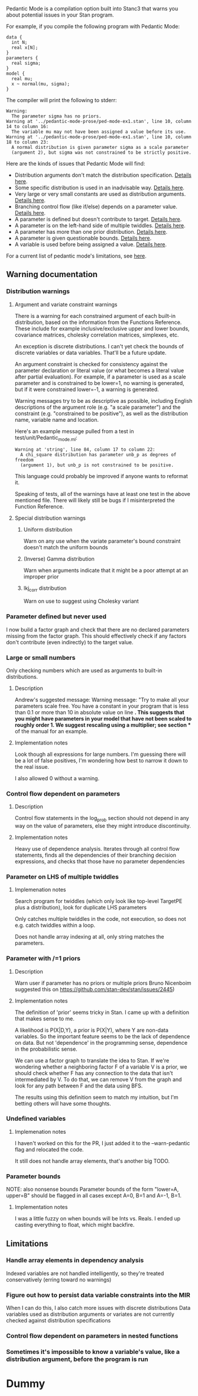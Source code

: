 Pedantic Mode is a compilation option built into Stanc3 that warns you about potential issues in your Stan program.

For example, if you compile the following program with Pedantic Mode:

    data {
      int N;
      real x[N];
    }
    parameters {
      real sigma;
    }
    model {
      real mu;
      x ~ normal(mu, sigma);
    }

The compiler will print the following to stderr:

    Warning:
      The parameter sigma has no priors.
    Warning at '../pedantic-mode-prose/ped-mode-ex1.stan', line 10, column 14 to column 16:
      The variable mu may not have been assigned a value before its use.
    Warning at '../pedantic-mode-prose/ped-mode-ex1.stan', line 10, column 18 to column 23:
      A normal distribution is given parameter sigma as a scale parameter
      (argument 2), but sigma was not constrained to be strictly positive.

Here are the kinds of issues that Pedantic Mode will find:

-   Distribution arguments don't match the distribution specification. [Details here](#orgc285e76).
-   Some specific distribution is used in an inadvisable way. [Details here](#orgf3d481f).
-   Very large or very small constants are used as distribution arguments. [Details here](#org9fcbf35).
-   Branching control flow (like if/else) depends on a parameter value. [Details here](#org46788c6).
-   A parameter is defined but doesn't contribute to target. [Details here](#org2d4cffd).
-   A parameter is on the left-hand side of multiple twiddles. [Details here](#org0dba442).
-   A parameter has more than one prior distribution. [Details here](#org40844ed).
-   A parameter is given questionable bounds. [Details here](#org29cf51b).
-   A variable is used before being assigned a value. [Details here](#orgf336341).

For a current list of pedantic mode's limitations, see [here](#orgcd45eef).


## Warning documentation


### Distribution warnings

1.  Argument and variate constraint warnings

    <a id="orgc285e76"></a>
     There is a warning for each constrained argument of each built-in distribution, based on the information from the Functions Reference. These include for example inclusive/exclusive upper and lower bounds, covariance matrices, cholesky correlation matrices, simplexes, etc.
    
    An exception is discrete distributions. I can't yet check the bounds of discrete variables or data variables. That'll be a future update.
    
    An argument constraint is checked for consistency against the parameter declaration or literal value (or what becomes a literal value after partial evaluation). For example, if a parameter is used as a scale parameter and is constrained to be lower=1, no warning is generated, but if it were constrained lower=-1, a warning is generated.
    
    Warning messages try to be as descriptive as possible, including English descriptions of the argument role (e.g. "a scale parameter") and the constraint (e.g. "constrained to be positive"), as well as the distribution name, variable name and location.
    
    Here's an example message pulled from a test in test/unit/Pedantic<sub>mode.ml</sub>:
    
        Warning at 'string', line 84, column 17 to column 22:
          A chi_square distribution has parameter unb_p as degrees of freedom
          (argument 1), but unb_p is not constrained to be positive.
    
    This language could probably be improved if anyone wants to reformat it.
    
    Speaking of tests, all of the warnings have at least one test in the above mentioned file. There will likely still be bugs if I misinterpreted the Function Reference.

2.  Special distribution warnings

    <a id="orgf3d481f"></a>
    
    1.  Uniform distribution
    
        Warn on any use when the variate parameter's bound constraint doesn't match the uniform bounds
    
    2.  (Inverse) Gamma distribution
    
        Warn when arguments indicate that it might be a poor attempt at an improper prior
    
    3.  lkj<sub>corr</sub> distribution
    
        Warn on use to suggest using Cholesky variant


### Parameter defined but never used

<a id="org2d4cffd"></a>
I now build a factor graph and check that there are no declared parameters missing from the factor graph. This should effectively check if any factors don't contribute (even indirectly) to the target value.


### Large or small numbers

<a id="org9fcbf35"></a>
Only checking numbers which are used as arguments to built-in distributions.

1.  Description

    Andrew's suggested message:
     Warning message: "Try to make all your parameters scale free. You have a constant in your program that is less than 0.1 or more than 10 in absolute value on line ****. This suggests that you might have parameters in your model that have not been scaled to roughly order 1. We suggest rescaling using a multiplier; see section \***** of the manual for an example.

2.  Implementation notes

    Look though all expressions for large numbers. I'm guessing there will be a lot of false positives, I'm wondering how best to narrow it down to the real issue.
    
    I also allowed 0 without a warning.


### Control flow dependent on parameters

<a id="org46788c6"></a>

1.  Description

    Control flow statements in the log<sub>prob</sub> section should not depend in any way on the value of parameters, else they might introduce discontinuity.

2.  Implementation notes

    Heavy use of dependence analysis. Iterates through all control flow statements, finds all the dependencies of their branching decision expressions, and checks that those have no parameter dependencies


### Parameter on LHS of multiple twiddles

<a id="org0dba442"></a>

1.  Implemenation notes

    Search program for twiddles (which only look like top-level TargetPE plus a distribution), look for duplicate LHS parameters
    
    Only catches multiple twiddles in the code, not execution, so does not e.g. catch twiddles within a loop.
    
    Does not handle array indexing at all, only string matches the parameters.


### Parameter with /=1 priors

<a id="org40844ed"></a>

1.  Description

    Warn user if parameter has no priors or multiple priors Bruno Nicenboim suggested this on <https://github.com/stan-dev/stan/issues/2445>)

2.  Implementation notes

    The definition of 'prior' seems tricky in Stan. I came up with a definition that makes sense to me.
    
    A likelihood is P(X|D,Y), a prior is P(X|Y), where Y are non-data variables. So the important feature seems to be the lack of dependence on data. But not 'dependence' in the programming sense, dependence in the probabilistic sense.
    
    We can use a factor graph to translate the idea to Stan. If we're wondering whether a neighboring factor F of a variable V is a prior, we should check whether F has any connection to the data that isn't intermediated by V. To do that, we can remove V from the graph and look for any path between F and the data using BFS.
    
    The results using this definition seem to match my intuition, but I'm betting others will have some thoughts.


### Undefined variables

<a id="orgf336341"></a>

1.  Implemenation notes

    I haven't worked on this for the PR, I just added it to the &#x2013;warn-pedantic flag and relocated the code.
    
    It still does not handle array elements, that's another big TODO.


### Parameter bounds

 <a id="org29cf51b"></a>
 NOTE: also nonsense bounds
Parameter bounds of the form "lower=A, upper=B" should be flagged in all cases except A=0, B=1 and A=-1, B=1.

1.  Implementation notes

    I was a little fuzzy on when bounds will be Ints vs. Reals. I ended up casting everything to float, which might backfire.


## Limitations

<a id="orgcd45eef"></a>


### Handle array elements in dependency analysis

Indexed variables are not handled intelligently, so they're treated conservatively (erring toward no warnings)


### Figure out how to persist data variable constraints into the MIR

When I can do this, I also catch more issues with discrete distributions
Data variables used as distribution arguments or variates are not currently checked against distribution specifications


### Control flow dependent on parameters in nested functions


### Sometimes it's impossible to know a variable's value, like a distribution argument, before the program is run


# Dummy

